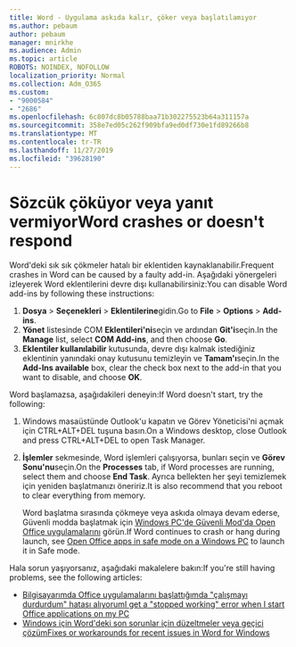 ```yaml
---
title: Word - Uygulama askıda kalır, çöker veya başlatılamıyor
ms.author: pebaum
author: pebaum
manager: mnirkhe
ms.audience: Admin
ms.topic: article
ROBOTS: NOINDEX, NOFOLLOW
localization_priority: Normal
ms.collection: Adm_O365
ms.custom:
- "9000584"
- "2686"
ms.openlocfilehash: 6c807dc8b05788baa71b302275523b64a311157a
ms.sourcegitcommit: 358e7ed05c262f909bfa9ed0df730e1fd89266b8
ms.translationtype: MT
ms.contentlocale: tr-TR
ms.lasthandoff: 11/27/2019
ms.locfileid: "39628190"
---
```

# <a name="word-crashes-or-doesnt-respond"></a><span data-ttu-id="72011-102">Sözcük çöküyor veya yanıt vermiyor</span><span class="sxs-lookup"><span data-stu-id="72011-102">Word crashes or doesn't respond</span></span>

<span data-ttu-id="72011-103">Word'deki sık sık çökmeler hatalı bir eklentiden kaynaklanabilir.</span><span class="sxs-lookup"><span data-stu-id="72011-103">Frequent crashes in Word can be caused by a faulty add-in.</span></span> <span data-ttu-id="72011-104">Aşağıdaki yönergeleri izleyerek Word eklentilerini devre dışı kullanabilirsiniz:</span><span class="sxs-lookup"><span data-stu-id="72011-104">You can disable Word add-ins by following these instructions:</span></span>

1. <span data-ttu-id="72011-105">**Dosya** > **Seçenekleri** > **Eklentilerine**gidin.</span><span class="sxs-lookup"><span data-stu-id="72011-105">Go to **File** > **Options** > **Add-ins**.</span></span>
2. <span data-ttu-id="72011-106">**Yönet** listesinde COM **Eklentileri'ni**seçin ve ardından **Git'i**seçin.</span><span class="sxs-lookup"><span data-stu-id="72011-106">In the **Manage** list, select **COM Add-ins**, and then choose **Go**.</span></span>
3. <span data-ttu-id="72011-107">**Eklentiler kullanılabilir** kutusunda, devre dışı kalmak istediğiniz eklentinin yanındaki onay kutusunu temizleyin ve **Tamam'ı**seçin.</span><span class="sxs-lookup"><span data-stu-id="72011-107">In the **Add-Ins available** box, clear the check box next to the add-in that you want to disable, and choose **OK**.</span></span>

<span data-ttu-id="72011-108">Word başlamazsa, aşağıdakileri deneyin:</span><span class="sxs-lookup"><span data-stu-id="72011-108">If Word doesn't start, try the following:</span></span>

1.   <span data-ttu-id="72011-109">Windows masaüstünde Outlook'u kapatın ve Görev Yöneticisi'ni açmak için CTRL+ALT+DEL tuşuna basın.</span><span class="sxs-lookup"><span data-stu-id="72011-109">On a Windows desktop, close Outlook and press CTRL+ALT+DEL to open Task Manager.</span></span> 
2. <span data-ttu-id="72011-110">**İşlemler** sekmesinde, Word işlemleri çalışıyorsa, bunları seçin ve **Görev Sonu'nu**seçin.</span><span class="sxs-lookup"><span data-stu-id="72011-110">On the **Processes** tab, if Word processes are running, select them and choose **End Task**.</span></span> <span data-ttu-id="72011-111">Ayrıca bellekten her şeyi temizlemek için yeniden başlatmanızı öneririz.</span><span class="sxs-lookup"><span data-stu-id="72011-111">It is also recommend that you reboot to clear everything from memory.</span></span>

    <span data-ttu-id="72011-112">Word başlatma sırasında çökmeye veya askıda olmaya devam ederse, Güvenli modda başlatmak için [Windows PC'de Güvenli Mod'da Open Office uygulamalarını](https://support.office.com/article/Open-Office-apps-in-safe-mode-on-a-Windows-PC-dedf944a-5f4b-4afb-a453-528af4f7ac72) görün.</span><span class="sxs-lookup"><span data-stu-id="72011-112">If Word continues to crash or hang during launch, see [Open Office apps in safe mode on a Windows PC](https://support.office.com/article/Open-Office-apps-in-safe-mode-on-a-Windows-PC-dedf944a-5f4b-4afb-a453-528af4f7ac72) to launch it in Safe mode.</span></span>

<span data-ttu-id="72011-113">Hala sorun yaşıyorsanız, aşağıdaki makalelere bakın:</span><span class="sxs-lookup"><span data-stu-id="72011-113">If you're still having problems, see the following articles:</span></span> 
- [<span data-ttu-id="72011-114">Bilgisayarımda Office uygulamalarını başlattığımda "çalışmayı durdurdum" hatası alıyorum</span><span class="sxs-lookup"><span data-stu-id="72011-114">I get a "stopped working" error when I start Office applications on my PC</span></span>](https://support.office.com/article/52bd7985-4e99-4a35-84c8-2d9b8301a2fa)
- [<span data-ttu-id="72011-115">Windows için Word'deki son sorunlar için düzeltmeler veya geçici çözüm</span><span class="sxs-lookup"><span data-stu-id="72011-115">Fixes or workarounds for recent issues in Word for Windows</span></span>](https://support.office.com/article/bf6bf17c-2807-4871-83ce-e337ae8f0b86)